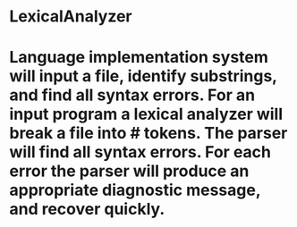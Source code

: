# LexicalAnalyzer

# Language implementation system will input a file, identify substrings, and find all syntax errors. For an input program a lexical analyzer will break a file into # tokens. The parser will find all syntax errors. For each error the parser will produce an appropriate diagnostic message, and recover quickly.

